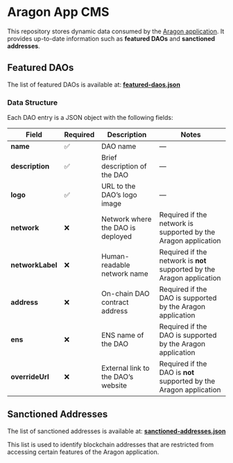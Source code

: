 # Aragon App CMS

This repository stores dynamic data consumed by the [Aragon application](https://app.aragon.org).
It provides up-to-date information such as **featured DAOs** and **sanctioned addresses**.

## Featured DAOs

The list of featured DAOs is available at:
[**featured-daos.json**](https://raw.githubusercontent.com/aragon/app-cms/main/featured-daos.json)

### Data Structure

Each DAO entry is a JSON object with the following fields:

| Field            | Required | Description                        | Notes                                                                  |
| ---------------- | -------- | ---------------------------------- | ---------------------------------------------------------------------- |
| **name**         | ✅       | DAO name                           | —                                                                      |
| **description**  | ✅       | Brief description of the DAO       | —                                                                      |
| **logo**         | ✅       | URL to the DAO’s logo image        | —                                                                      |
| **network**      | ❌       | Network where the DAO is deployed  | Required if the network is supported by the Aragon application         |
| **networkLabel** | ❌       | Human-readable network name        | Required if the network is **not** supported by the Aragon application |
| **address**      | ❌       | On-chain DAO contract address      | Required if the DAO is supported by the Aragon application             |
| **ens**          | ❌       | ENS name of the DAO                | Required if the DAO is supported by the Aragon application             |
| **overrideUrl**  | ❌       | External link to the DAO’s website | Required if the DAO is **not** supported by the Aragon application     |

## Sanctioned Addresses

The list of sanctioned addresses is available at:
[**sanctioned-addresses.json**](https://raw.githubusercontent.com/aragon/app-cms/main/sanctioned-addresses.json)

This list is used to identify blockchain addresses that are restricted from accessing certain features of the Aragon application.
